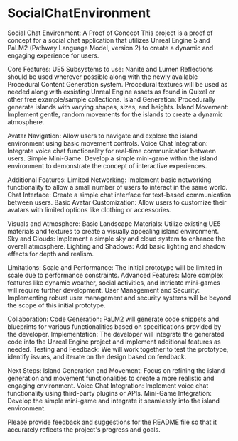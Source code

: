 # SocialChatEnvironment


Social Chat Environment: A Proof of Concept
This project is a proof of concept for a social chat application that utilizes Unreal Engine 5 and PaLM2 (Pathway Language Model, version 2) to create a dynamic and engaging experience for users.

Core Features:
UE5 Subsystems to use:	Nanite and Lumen Reflections should be used wherever possible along with the newly available Procedural Content Generation system. Procedural textures will be used as needed along with exsisting Unreal Engine assets as found in Quixel or other free example/sample collections.
    Island Generation: Procedurally generate islands with varying shapes, sizes, and heights.
    Island Movement: Implement gentle, random movements for the islands to create a dynamic atmosphere.

Avatar Navigation: Allow users to navigate and explore the island environment using basic movement controls.
Voice Chat Integration: Integrate voice chat functionality for real-time communication between users.
Simple Mini-Game: Develop a simple mini-game within the island environment to demonstrate the concept of interactive experiences.


Additional Features:
	Limited Networking: Implement basic networking functionality to allow a small number of users to interact in the same world.
    Chat Interface: Create a simple chat interface for text-based communication between users.
    Basic Avatar Customization: Allow users to customize their avatars with limited options like clothing or accessories.

Visuals and Atmosphere:
    Basic Landscape Materials: Utilize existing UE5 materials and textures to create a visually appealing island environment.
    Sky and Clouds: Implement a simple sky and cloud system to enhance the overall atmosphere.
    Lighting and Shadows: Add basic lighting and shadow effects for depth and realism.

Limitations:
    Scale and Performance: The initial prototype will be limited in scale due to performance constraints.
    Advanced Features: More complex features like dynamic weather, social activities, and intricate mini-games will require further development.
    User Management and Security: Implementing robust user management and security systems will be beyond the scope of this initial prototype.

Collaboration:
    Code Generation: PaLM2 will generate code snippets and blueprints for various functionalities based on specifications provided by the developer.
    Implementation: The developer will integrate the generated code into the Unreal Engine project and implement additional features as needed.
    Testing and Feedback: We will work together to test the prototype, identify issues, and iterate on the design based on feedback.

Next Steps:
    Island Generation and Movement: Focus on refining the island generation and movement functionalities to create a more realistic and engaging environment.
    Voice Chat Integration: Implement voice chat functionality using third-party plugins or APIs.
    Mini-Game Integration: Develop the simple mini-game and integrate it seamlessly into the island environment.


Please provide feedback and suggestions for the README file so that it accurately reflects the project's progress and goals.
